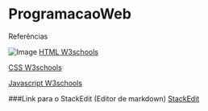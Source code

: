 # ProgramacaoWeb

Referências

![Image](https://www.huszardev.com/wp-content/uploads/2018/07/1_l4xICbIIYlz1OTymWCoUTw1.jpeg)
[HTML W3schools](https://www.w3schools.com/html/)

[CSS W3schools](https://www.w3schools.com/css/)

[Javascript W3schools](https://www.w3schools.com/js/)

###Link para o StackEdit (Editor de markdown)
[StackEdit](https://stackedit.io/app)
